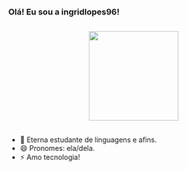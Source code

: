 ### Olá! Eu sou a ingridlopes96!

##
<div align="center">
  <a href="https://github.com/ingridlopes96">
      <img height="180em" src="https://github-readme-stats.vercel.app/api?username=ingridlopes96&show_icons=true&theme=dracula&include_all_commits=true&count_private=true"/> </a>
    </div>

  ##


- 🌱 Eterna estudante de linguagens e afins.
- 😄 Pronomes: ela/dela.
- ⚡ Amo tecnologia!

